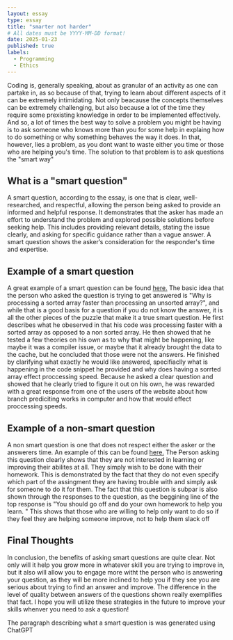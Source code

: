 ```yaml
---
layout: essay
type: essay
title: "smarter not harder"
# All dates must be YYYY-MM-DD format!
date: 2025-01-23
published: true
labels:
  - Programming
  - Ethics
---
```

Coding is, generally speaking, about as granular of an activity as one can partake in, as so because of that, trying to learn about different aspects of it can be extremely intimidating. Not only beacause the concepts themselves can be extremely challenging, but also because a lot of the time they require some prexisting knowledge in order to be implemented effectively. And so, a lot of times the best way to solve a problem you might be having is to ask someone who knows more than you for some help in explaing how to do something or why something behaves the way it does. In that, however, lies a problem, as you dont want to waste either you time or those who are helping you's time. The solution to that problem is to ask questions the "smart way"


## What is a "smart question"


A smart question, according to the essay, is one that is clear, well-researched, and respectful, allowing the person being asked to provide an informed and helpful response. It demonstrates that the asker has made an effort to understand the problem and explored possible solutions before seeking help. This includes providing relevant details, stating the issue clearly, and asking for specific guidance rather than a vague answer. A smart question shows the asker’s consideration for the responder's time and expertise.

## Example of a smart question
A great example of a smart question can be found [here.](https://stackoverflow.com/questions/11227809/why-is-processing-a-sorted-array-faster-than-processing-an-unsorted-array) The basic idea that the person who asked the question is trying to get answered is "Why is processing a sorted array faster than processing an unsorted array?", and while that is a good basis for a question if you do not know the answer, it is all the other pieces of the puzzle that make it a true smart question. He first describes what he obeserved in that his code was processing faster with a sorted array as opposed to a non sorted array. He then showed that he tested a few theories on his own as to why that might be happening, like maybe it was a compiler issue, or maybe that it already brought the data to the cache, but he concluded that those were not the answers. He finished by clarifying what exactly he would like answered, specifiaclly what is happening in the code snippet he provided and why does having a sorrted array effect proccessing speed. Because he asked a clear question and showed that he clearly tried to figure it out on his own, he was rewarded with a great response from one of the users of the website about how branch prediciting works in computer and how that would effect proccessing speeds.


## Example of a non-smart question

A non smart question is one that does not respect either the asker or the answerers time. An example of this can be found [here.](https://stackoverflow.com/questions/32825433/how-can-i-count-the-number-of-times-each-word-appears-in-a-txt-file) The Person asking this question clearly shows that they are not interested in learning or improving their abilites at all. They simply wish to be done with their homework. This is demonstrated by the fact that they do not even specify which part of the assingment they are having trouble with and simply ask for someone to do it for them. The fact that this question is subpar is also shown through the responses to the question, as the beggining line of the top response is "You should go off and do your own homework to help you learn. " This shows that those who are willing to help only want to do so if they feel they are helping someone improve, not to help them slack off

## Final Thoughts
In conclusion, the benefits of asking smart questions are quite clear. Not only will it help you grow more in whatever skill you are trying to improve in, but it also will allow you to engage more witht the person who is answering your question, as they will be more inclined to help you if they see you are serious about trying to find an answer and improve. The difference in the level of quality between answers of the questions shown really exemplifies that fact. I hope you will utilize these strategies in the future to improve your skills whenver you need to ask a question!





The paragraph describing what a smart question is was generated using ChatGPT


